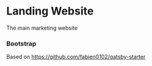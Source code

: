 # Landing Website

The main marketing website

### Bootstrap

Based on <https://github.com/fabien0102/gatsby-starter>
